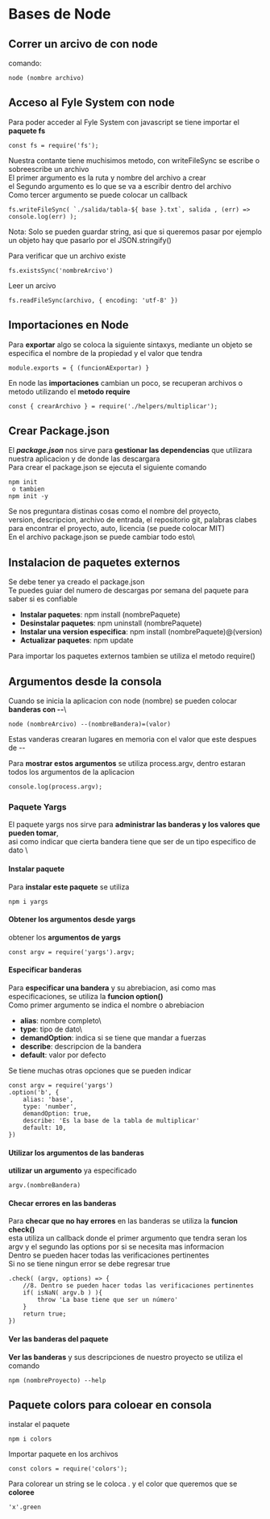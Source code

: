 
# Bases de Node

## Correr un arcivo de con node

comando:

    node (nombre archivo)

## Acceso al Fyle System con node

Para poder acceder al Fyle System con javascript se tiene importar el **paquete fs**

    const fs = require('fs');

Nuestra contante tiene muchisimos metodo, con writeFileSync se escribe o sobreescribe un archivo\
El primer argumento es la ruta y nombre del archivo a crear\
el Segundo argumento es lo que se va a escribir dentro del archivo\
Como tercer argumento se puede colocar un callback


    fs.writeFileSync( `./salida/tabla-${ base }.txt`, salida , (err) => console.log(err) );

Nota: Solo se pueden guardar string, asi que si queremos pasar por ejemplo un objeto hay que pasarlo por el JSON.stringify()

Para verificar que un archivo existe

    fs.existsSync('nombreArcivo')

Leer un arcivo

    fs.readFileSync(archivo, { encoding: 'utf-8' })

## Importaciones en Node

Para **exportar** algo se coloca la siguiente sintaxys, mediante un objeto se especifica el nombre de la propiedad y el valor que tendra

    module.exports = { (funcionAExportar) }

En node las **importaciones** cambian un poco, se recuperan archivos o metodo utilizando el **metodo require**

    const { crearArchivo } = require('./helpers/multiplicar');


## Crear Package.json

El ***package.json*** nos sirve para **gestionar las dependencias** que utilizara nuestra aplicacion y de donde las descargara\
Para crear el package.json se ejecuta el siguiente comando

    npm init
     o tambien
    npm init -y

Se nos preguntara distinas cosas como el nombre del proyecto,\
version, descripcion, archivo de entrada, el repositorio git, palabras clabes para encontrar el proyecto, auto, licencia (se puede colocar MIT)\
En el archivo package.json se puede cambiar todo esto\

## Instalacion de paquetes externos

Se debe tener ya creado el package.json\
Te puedes guiar del numero de descargas por semana del paquete para saber si es confiable

- **Instalar paquetes**: npm install (nombrePaquete)
- **Desinstalar paquetes**: npm uninstall (nombrePaquete)
- **Instalar una version especifica**: npm install (nombrePaquete)@(version)
- **Actualizar paquetes**: npm update

Para importar los paquetes externos tambien se utiliza el metodo require()

## Argumentos desde la consola

Cuando se inicia la aplicacion con node (nombre) se pueden colocar **banderas con --**\

    node (nombreArcivo) --(nombreBandera)=(valor)

Estas vanderas crearan lugares en memoria con el valor que este despues de --

Para **mostrar estos argumentos** se utiliza process.argv, dentro estaran todos los argumentos de la aplicacion

    console.log(process.argv);

### Paquete Yargs

El paquete yargs nos sirve para **administrar las banderas y los valores que pueden tomar**,\
asi como indicar que cierta bandera tiene  que ser de un tipo especifico de dato \

#### Instalar paquete
Para **instalar este paquete** se utiliza

    npm i yargs

#### Obtener los argumentos desde yargs
obtener los **argumentos de yargs**

    const argv = require('yargs').argv;

#### Especificar banderas
Para **especificar una bandera** y su abrebiacion, asi como mas especificaciones, se utiliza la **funcion option()**\
Como primer argumento se indica el nombre o abrebiacion
- **alias**: nombre completo\
- **type**: tipo de dato\
- **demandOption**: indica si se tiene que mandar a fuerzas
- **describe**: descripcion de la bandera
- **default**: valor por defecto

Se tiene muchas otras opciones que se pueden indicar

    const argv = require('yargs')
    .option('b', {
        alias: 'base',
        type: 'number',
        demandOption: true,
        describe: 'Es la base de la tabla de multiplicar'
        default: 10,
    })

#### Utilizar los argumentos de las banderas
**utilizar un argumento** ya especificado

    argv.(nombreBandera)

#### Checar errores en las banderas
Para **checar que no hay errores** en las banderas se utiliza la **funcion check()**\
esta utiliza un callback donde el primer argumento que tendra seran los argv y el segundo las options por si se necesita mas informacion\
Dentro se pueden hacer todas las verificaciones pertinentes\
Si no se tiene ningun error se debe regresar true

    .check( (argv, options) => {
        //8. Dentro se pueden hacer todas las verificaciones pertinentes
        if( isNaN( argv.b ) ){
            throw 'La base tiene que ser un número'
        }
        return true;
    })

#### Ver las banderas del paquete
**Ver las banderas** y sus descripciones de nuestro proyecto se utiliza el comando

    npm (nombreProyecto) --help 


## Paquete  colors para coloear en consola

instalar el paquete

    npm i colors

Importar paquete en los archivos

    const colors = require('colors');

Para colorear un string se le coloca . y el color que queremos que se **coloree**

    'x'.green
